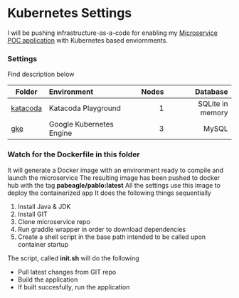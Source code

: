 Kubernetes Settings
===================
I will be pushing infrastructure-as-a-code for enabling my [Microservice POC application](https://github.com/pablo-iglesias/microservice) with Kubernetes based enviornments.

### Settings
Find description below

| Folder               | Environment              | Nodes  |  Database          |
| -------------------- |:------------------------ | ------:|  -----------------:|
| [katacoda](katacoda) | Katacoda Playground      |      1 |  SQLite in memory  |
| [gke](gke)           | Google Kubernetes Engine |      3 |  MySQL             |

### Watch for the Dockerfile in this folder
It will generate a Docker image with an environment ready to compile and launch the microservice
The resulting image has been pushed to docker hub with the tag **pabeagle/pablo:latest**
All the settings use this image to deploy the containerized app
It does the following things sequentially
1. Install Java & JDK
2. Install GIT
3. Clone microservice repo
4. Run graddle wrapper in order to download dependencies
5. Create a shell script in the base path intended to be called upon container startup

The script, called **init.sh** will do the following
* Pull latest changes from GIT repo
* Build the application
* If built succesfully, run the application